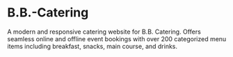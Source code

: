 # B.B.-Catering
A modern and responsive catering website for B.B. Catering. Offers seamless online and offline event bookings with over 200 categorized menu items including breakfast, snacks, main course, and drinks.
